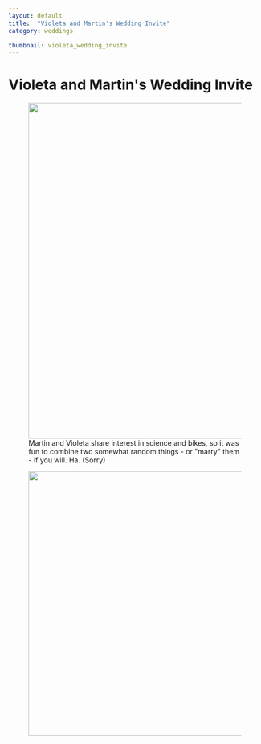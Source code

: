 ```yaml
---
layout: default
title:  "Violeta and Martin's Wedding Invite"
category: weddings

thumbnail: violeta_wedding_invite
---
```


# Violeta and Martin's Wedding Invite

<figure>
	<img src="{{ site.baseurl}}/images/violeta_wedding_invite_01.jpg" width="790" height="668">
	<figcaption>Martin and Violeta share interest in science and bikes, so it was fun to combine two somewhat random things - or "marry" them - if you will. Ha. (Sorry)</figcaption>
</figure>

<figure>
	<img src="{{ site.baseurl}}/images/violeta_wedding_invite_02.jpg" width="790" height="526">
</figure>
